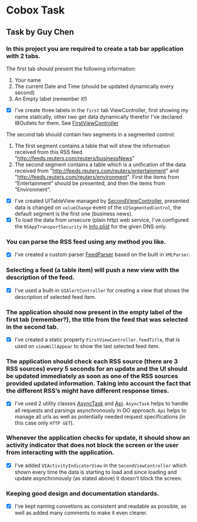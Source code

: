 # Cobox Task

## Task by Guy Chen

### In this project you are required to create a tab bar application with 2 tabs.

The first tab should present the following information:
 1. Your name
 2. The current Date and Time (should be updated dynamically every second)
 3. An Empty label (remember it!)

 - [X] I've create three labels in the `first` tab ViewController, first showing my name statically, other two get data dynamically therefor I've declared IBOutlets for them. See [FirstViewController](https://github.com/nikitaKurtin/cobox/blob/master/CoBoxTask/controllers/FirstViewController.swift)
 
The second tab should contain two segments in a segmented control:
 1. The first segment contains a table that will show the information received from this RSS feed "http://feeds.reuters.com/reuters/businessNews"
 2. The second segment contains a table which is a unification of the data received from "http://feeds.reuters.com/reuters/entertainment" and "http://feeds.reuters.com/reuters/environment". First the items from “Entertainment” should be presented, and then the items from “Environment”.
 - [X] I've created UITableView managed by [SecondViewController](https://github.com/nikitaKurtin/cobox/blob/master/CoBoxTask/controllers/SecondViewController.swift), presented data is changed on `valueChange` event of the `UISegmentedControl`, the default segment is the first one (business news).
 - [X] To load the data from unsecure (plain http) web service, I've configured the `NSAppTransportSecurity` in [Info.plist](https://github.com/nikitaKurtin/cobox/blob/master/CoBoxTask/Info.plist) for the given DNS only.

### You can parse the RSS feed using any method you like.
 - [X] I've created a custom parser [FeedParser](https://github.com/nikitaKurtin/cobox/blob/master/CoBoxTask/utils/FeedParser.swift) based on the built in `XMLParser`.
### Selecting a feed (a table item) will push a new view with the description of the feed.
 - [X] I've used a built-in `UIAlertController` for creating a view that shows the description of selected feed item.
### The application should now present in the empty label of the first tab (remember?), the title from the feed that was selected in the second tab.
 - [X] I've created a static property `FirstViewController.feedTitle`, that is used on `viewWillAppear` to show the last selected feed item.
### The application should check each RSS source (there are 3 RSS sources) every 5 seconds for an update and the UI should be updated immediately as soon as one of the RSS sources provided updated information. Taking into account the fact that the different RSS’s might have different response times.
 - [X] I've used 2 utility classes [AsyncTask](https://github.com/nikitaKurtin/cobox/blob/master/CoBoxTask/utils/AsyncTask.swift) and [Api](https://github.com/nikitaKurtin/cobox/blob/master/CoBoxTask/utils/Api.swift). `AsyncTask` helps to handle all requests and parsings asynchronously in OO approach. `Api` helps to manage all urls as well as potentially needed request specifications (in this case only `HTTP GET`). 
### Whenever the application checks for update, it should show an activity indicator that does not block the screen or the user from interacting with the application.
  - [X] I've added `UIActivityIndicatorView` in the `SecondViewController` which shown every time the data is starting to load and since loading and update asynchronously (as stated above) it doesn't block the screen.
### Keeping good design and documentation standards.
  - [X] I've kept naming convetions as consistent and readable as possible, as well as added many comments to make it even clearer.   
